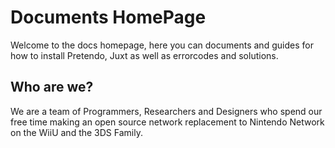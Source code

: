 

# Documents HomePage
Welcome to the docs homepage, here you can documents and guides for how to install Pretendo, Juxt as well as errorcodes and solutions.

## Who are we?
We are a team of Programmers, Researchers and Designers who spend our free time making an open source network replacement to Nintendo Network on the WiiU and the 3DS Family.
